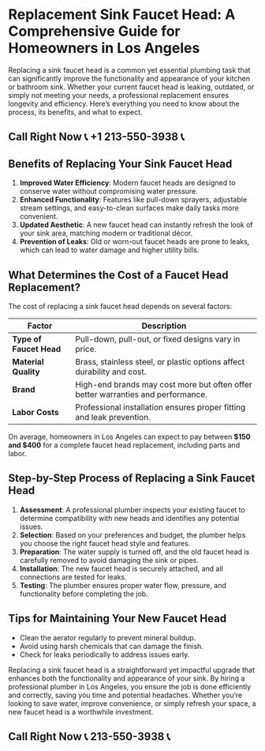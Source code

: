 # Replacement Sink Faucet Head: A Comprehensive Guide for Homeowners in Los Angeles  

Replacing a sink faucet head is a common yet essential plumbing task that can significantly improve the functionality and appearance of your kitchen or bathroom sink. Whether your current faucet head is leaking, outdated, or simply not meeting your needs, a professional replacement ensures longevity and efficiency. Here’s everything you need to know about the process, its benefits, and what to expect.  

## Call Right Now 📞 +1 213-550-3938 📞

## Benefits of Replacing Your Sink Faucet Head  

1. **Improved Water Efficiency**: Modern faucet heads are designed to conserve water without compromising water pressure.  
2. **Enhanced Functionality**: Features like pull-down sprayers, adjustable stream settings, and easy-to-clean surfaces make daily tasks more convenient.  
3. **Updated Aesthetic**: A new faucet head can instantly refresh the look of your sink area, matching modern or traditional décor.  
4. **Prevention of Leaks**: Old or worn-out faucet heads are prone to leaks, which can lead to water damage and higher utility bills.  

## What Determines the Cost of a Faucet Head Replacement?  

The cost of replacing a sink faucet head depends on several factors:  

| **Factor**               | **Description**                                                                 |  
|--------------------------|---------------------------------------------------------------------------------|  
| **Type of Faucet Head**  | Pull-down, pull-out, or fixed designs vary in price.                             |  
| **Material Quality**      | Brass, stainless steel, or plastic options affect durability and cost.            |  
| **Brand**                | High-end brands may cost more but often offer better warranties and performance.   |  
| **Labor Costs**           | Professional installation ensures proper fitting and leak prevention.              |  

On average, homeowners in Los Angeles can expect to pay between **$150 and $400** for a complete faucet head replacement, including parts and labor.  

## Step-by-Step Process of Replacing a Sink Faucet Head  

1. **Assessment**: A professional plumber inspects your existing faucet to determine compatibility with new heads and identifies any potential issues.  
2. **Selection**: Based on your preferences and budget, the plumber helps you choose the right faucet head style and features.  
3. **Preparation**: The water supply is turned off, and the old faucet head is carefully removed to avoid damaging the sink or pipes.  
4. **Installation**: The new faucet head is securely attached, and all connections are tested for leaks.  
5. **Testing**: The plumber ensures proper water flow, pressure, and functionality before completing the job.  

## Tips for Maintaining Your New Faucet Head  

- Clean the aerator regularly to prevent mineral buildup.  
- Avoid using harsh chemicals that can damage the finish.  
- Check for leaks periodically to address issues early.  

Replacing a sink faucet head is a straightforward yet impactful upgrade that enhances both the functionality and appearance of your sink. By hiring a professional plumber in Los Angeles, you ensure the job is done efficiently and correctly, saving you time and potential headaches. Whether you’re looking to save water, improve convenience, or simply refresh your space, a new faucet head is a worthwhile investment.
## Call Right Now 📞 213-550-3938 📞